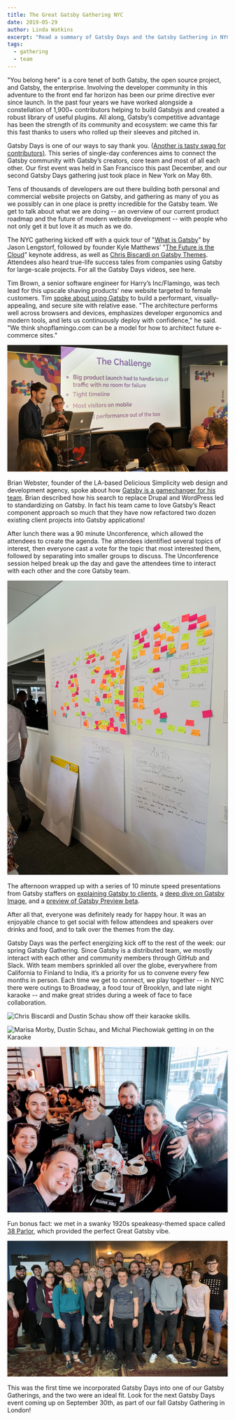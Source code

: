 ```yaml
---
title: The Great Gatsby Gathering NYC
date: 2019-05-29
author: Linda Watkins
excerpt: "Read a summary of Gatsby Days and the Gatsby Gathering in NYC, including links to talks by Gatsby co-founder Kyle Mathews and other team members"
tags:
  - gathering
  - team
---
```


"You belong here" is a core tenet of both Gatsby, the open source project, and Gatsby, the enterprise. Involving the developer community in this adventure to the front end far horizon has been our prime directive ever since launch. In the past four years we have worked alongside a constellation of 1,900+ contributors helping to build Gatsbyjs and created a robust library of useful plugins. All along, Gatsby’s competitive advantage has been the strength of its community and ecosystem: we came this far this fast thanks to users who rolled up their sleeves and pitched in.

Gatsby Days is one of our ways to say thank you. ([Another is tasty swag for contributors)](https://www.gatsbyjs.org/contributing/contributor-swag/). This series of single-day conferences aims to connect the Gatsby community with Gatsby’s creators, core team and most of all each other. Our first event was held in San Francisco this past December, and our second Gatsby Days gathering just took place in New York on May 6th.

Tens of thousands of developers are out there building both personal and commercial website projects on Gatsby, and gathering as many of you as we possibly can in one place is pretty incredible for the Gatsby team. We get to talk about what we are doing -- an overview of our current product roadmap and the future of modern website development -- with people who not only get it but love it as much as we do.

The NYC gathering kicked off with a quick tour of "[What is Gatsby](https://www.gatsbyjs.com/gatsby-days-NYC-jason)" by Jason Lengstorf, followed by founder Kyle Matthews’ "[The Future is the Cloud](https://www.gatsbyjs.com/gatsby-days-NYC-keynote-kyle)" keynote address, as well as [Chris Biscardi on Gatsby Themes](https://www.gatsbyjs.com/gatsby-days-NYC-themes). Attendees also heard true-life success tales from companies using Gatsby for large-scale projects. For all the Gatsby Days videos, see here.

Tim Brown, a senior software engineer for Harry’s Inc/Flamingo, was tech lead for this upscale shaving products’ new website targeted to female customers. Tim [spoke about using Gatsby](https://www.gatsbyjs.com/gatsby-days-NYC-flamingo) to build a performant, visually-appealing, and secure site with relative ease. "The architecture performs well across browsers and devices, emphasizes developer ergonomics and modern tools, and lets us continuously deploy with confidence," he said. "We think shopflamingo.com can be a model for how to architect future e-commerce sites."

![Tim Brown and Mae Capozzi with Harry's at Gatsby Days](./images/harrys.jpg)

Brian Webster, founder of the LA-based Delicious Simplicity web design and development agency, spoke about how [Gatsby is a gamechanger for his team](https://www.gatsbyjs.com/gatsby-days-NYC-delicious-simplicity). Brian described how his search to replace Drupal and WordPress led to standardizing on Gatsby. In fact his team came to love Gatsby’s React component approach so much that they have now refactored two dozen existing client projects into Gatsby applications!

After lunch there was a 90 minute Unconference, which allowed the attendees to create the agenda. The attendees identified several topics of interest, then everyone cast a vote for the topic that most interested them, followed by separating into smaller groups to discuss. The Unconference session helped break up the day and gave the attendees time to interact with each other and the core Gatsby team.

![Topics and notes from the Gatsby Days Unconference](./images/unconference.jpg)

The afternoon wrapped up with a series of 10 minute speed presentations from Gatsby staffers on [explaining Gatsby to clients](https://www.gatsbyjs.com/gatsby-days-NYC-clients), a [deep dive on Gatsby Image](https://www.gatsbyjs.com/gatsby-days-NYC-images), and a [preview of Gatsby Preview beta](https://www.gatsbyjs.com/gatsby-days-NYC-preview).

After all that, everyone was definitely ready for happy hour. It was an enjoyable chance to get social with fellow attendees and speakers over drinks and food, and to talk over the themes from the day.

Gatsby Days was the perfect energizing kick off to the rest of the week: our spring Gatsby Gathering. Since Gatsby is a distributed team, we mostly interact with each other and community members through GitHub and Slack. With team members sprinkled all over the globe, everywhere from California to Finland to India, it’s a priority for us to convene every few months in person. Each time we get to connect, we play together -- in NYC there were outings to Broadway, a food tour of Brooklyn, and late night karaoke -- and make great strides during a week of face to face collaboration.

![Chris Biscardi and Dustin Schau show off their karaoke skills.]()

![Marisa Morby, Dustin Schau, and Michal Piechowiak getting in on the Karaoke]()

![Gatsby team members gather for brunch](./images/lunch.jpg)

Fun bonus fact: we met in a swanky 1920s speakeasy-themed space called [38 Parlor](https://liquidspace.com/us/ny/new-york/38-parlor), which provided the perfect Great Gatsby vibe.

![Most of the Gatsby Team at 38 Parlor](./images/team.jpg)

This was the first time we incorporated Gatsby Days into one of our Gatsby Gatherings, and the two were an ideal fit. Look for the next Gatsby Days event coming up on September 30th, as part of our fall Gatsby Gathering in London!
